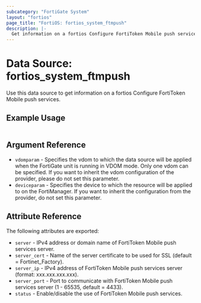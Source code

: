 ```yaml
---
subcategory: "FortiGate System"
layout: "fortios"
page_title: "FortiOS: fortios_system_ftmpush"
description: |-
  Get information on a fortios Configure FortiToken Mobile push services.
---
```


# Data Source: fortios_system_ftmpush
Use this data source to get information on a fortios Configure FortiToken Mobile push services.


## Example Usage

```hcl

```

## Argument Reference

* `vdomparam` - Specifies the vdom to which the data source will be applied when the FortiGate unit is running in VDOM mode. Only one vdom can be specified. If you want to inherit the vdom configuration of the provider, please do not set this parameter.
* `deviceparam` - Specifies the device to which the resource will be applied to on the FortiManager. If you want to inherit the configuration from the provider, do not set this parameter.

## Attribute Reference

The following attributes are exported:

* `server` - IPv4 address or domain name of FortiToken Mobile push services server.
* `server_cert` - Name of the server certificate to be used for SSL (default = Fortinet_Factory).
* `server_ip` - IPv4 address of FortiToken Mobile push services server (format: xxx.xxx.xxx.xxx).
* `server_port` - Port to communicate with FortiToken Mobile push services server (1 - 65535, default = 4433).
* `status` - Enable/disable the use of FortiToken Mobile push services.
